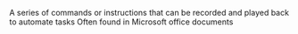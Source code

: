 A series of commands or instructions that can be recorded and played back to automate tasks
Often found in Microsoft office documents